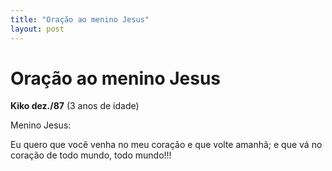```yaml
---
title: "Oração ao menino Jesus"
layout: post
---
```


Oração ao menino Jesus
======================

**Kiko dez./87**
(3 anos de idade)

Menino Jesus:

Eu quero que você venha no meu coração e que volte amanhã; e que vá no
coração de todo mundo, todo mundo!!!